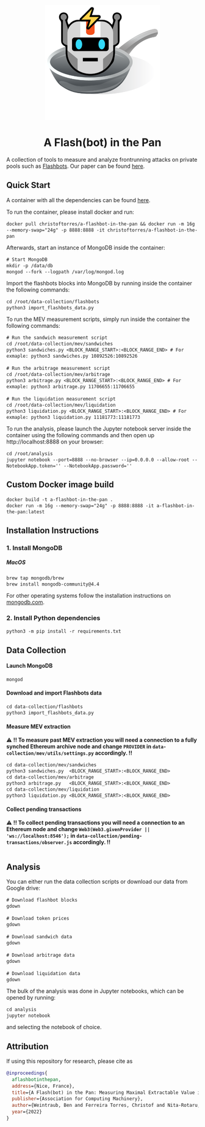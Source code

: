 <div align="center">
  <img src="logo.png" alt="drawing" width="300"/>
</div>

<h1 align="center">A Flash(bot) in the Pan</h1>

A collection of tools to measure and analyze frontrunning attacks on private pools such as [Flashbots](https://docs.flashbots.net). Our paper can be found [here](https://arxiv.org/ftp/arxiv/papers/2206/2206.04185.pdf).

## Quick Start

A container with all the dependencies can be found [here](https://hub.docker.com/r/christoftorres/a-flashbot-in-the-pan/).

To run the container, please install docker and run:

``` shell
docker pull christoftorres/a-flashbot-in-the-pan && docker run -m 16g --memory-swap="24g" -p 8888:8888 -it christoftorres/a-flashbot-in-the-pan
```

Afterwards, start an instance of MongoDB inside the container:

``` shell
# Start MongoDB
mkdir -p /data/db
mongod --fork --logpath /var/log/mongod.log
```

Import the flashbots blocks into MongoDB by running inside the container the following commands:  

``` shell
cd /root/data-collection/flashbots
python3 import_flashbots_data.py
```

To run the MEV measurement scripts, simply run inside the container the following commands:

``` shell
# Run the sandwich measurement script
cd /root/data-collection/mev/sandwiches
python3 sandwiches.py <BLOCK_RANGE_START>:<BLOCK_RANGE_END> # For exmaple: python3 sandwiches.py 10892526:10892526

# Run the arbitrage measurement script
cd /root/data-collection/mev/arbitrage
python3 arbitrage.py <BLOCK_RANGE_START>:<BLOCK_RANGE_END> # For exmaple: python3 arbitrage.py 11706655:11706655

# Run the liquidation measurement script
cd /root/data-collection/mev/liquidation
python3 liquidation.py <BLOCK_RANGE_START>:<BLOCK_RANGE_END> # For exmaple: python3 liquidation.py 11181773:11181773
```

To run the analysis, please launch the Jupyter notebook server inside the container using the following commands and then open up http://localhost:8888 on your browser:

``` shell
cd /root/analysis
jupyter notebook --port=8888 --no-browser --ip=0.0.0.0 --allow-root --NotebookApp.token='' --NotebookApp.password=''
```

## Custom Docker image build

``` shell
docker build -t a-flashbot-in-the-pan .
docker run -m 16g --memory-swap="24g" -p 8888:8888 -it a-flashbot-in-the-pan:latest
```


## Installation Instructions

### 1. Install MongoDB

##### MacOS

``` shell
brew tap mongodb/brew
brew install mongodb-community@4.4
```

For other operating systems follow the installation instructions on [mongodb.com](https://docs.mongodb.com/manual/installation/).

### 2. Install Python dependencies

``` shell
python3 -m pip install -r requirements.txt
```

## Data Collection

#### Launch MongoDB

``` shell
mongod
```

#### Download and import Flashbots data

``` shell
cd data-collection/flashbots
python3 import_flashbots_data.py
```

#### Measure MEV extraction

:warning: **!! To measure past MEV extraction you will need a connection to a fully synched Ethereum archive node and change ```PROVIDER``` in ```data-collection/mev/utils/settings.py``` accordingly. !!**


``` shell
cd data-collection/mev/sandwiches
python3 sandwiches.py  <BLOCK_RANGE_START>:<BLOCK_RANGE_END> 
cd data-collection/mev/arbitrage
python3 arbitrage.py   <BLOCK_RANGE_START>:<BLOCK_RANGE_END> 
cd data-collection/mev/liquidation
python3 liquidation.py <BLOCK_RANGE_START>:<BLOCK_RANGE_END> 
```

#### Collect pending transactions

:warning: **!! To collect pending transactions you will need a connection to an Ethereum node and change ```Web3(Web3.givenProvider || 'ws://localhost:8546');``` in ```data-collection/pending-transactions/observer.js``` accordingly. !!**

``` shell

```

## Analysis 

You can either run the data collection scripts or download our data from Google drive:

``` shell
# Download flashbot blocks
gdown 

# Download token prices
gdown 

# Download sandwich data
gdown 

# Download arbitrage data
gdown 

# Download liquidation data
gdown 

```

The bulk of the analysis was done in Jupyter notebooks, which can be opened by running:

``` shell
cd analysis
jupyter notebook
```
and selecting the notebook of choice.


## Attribution
If using this repository for research, please cite as

``` bibtex
@inproceedings{
  aflashbotinthepan, 
  address={Nice, France}, 
  title={A Flash(bot) in the Pan: Measuring Maximal Extractable Value in Private Pools}, 
  publisher={Association for Computing Machinery}, 
  author={Weintraub, Ben and Ferreira Torres, Christof and Nita-Rotaru, Cristina and State, Radu}, 
  year={2022} 
}
```
